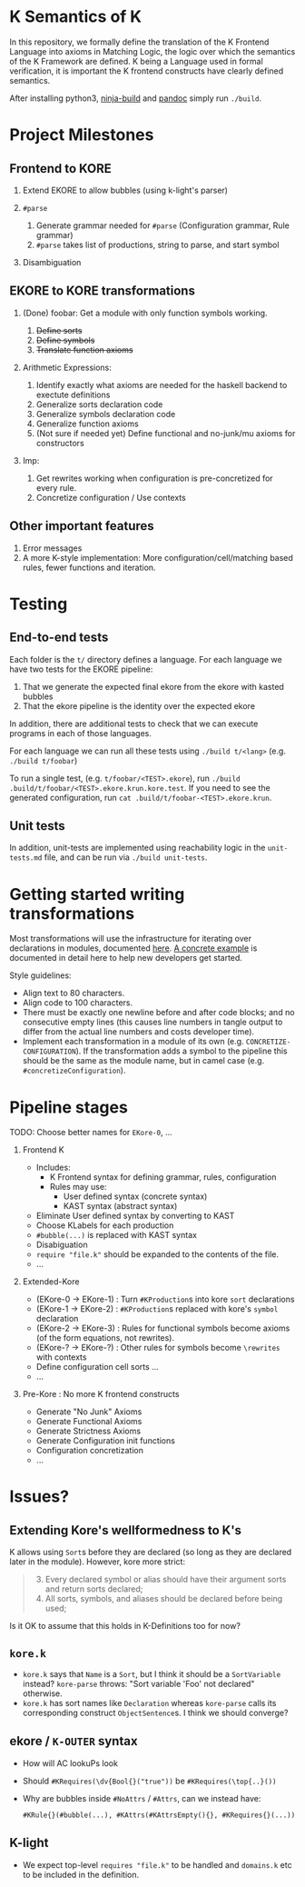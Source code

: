 K Semantics of K
================

In this repository, we formally define the translation of the K Frontend
Language into axioms in Matching Logic, the logic over which the semantics of
the K Framework are defined. K being a Language used in formal verification, it
is important the K frontend constructs have clearly defined semantics.

After installing python3, [ninja-build] and [pandoc] simply run `./build`.

[pandoc]:      https://pandoc.org
[ninja-build]: https://ninja-build.org

Project Milestones
==================

Frontend to KORE
----------------

1.  Extend EKORE to allow bubbles (using k-light's parser)
2.  `#parse`

    1.  Generate grammar needed for `#parse` (Configuration grammar, Rule
        grammar)
    2.  `#parse` takes list of productions, string to parse, and start symbol

3.  Disambiguation

EKORE to KORE transformations
-----------------------------

1.  (Done) foobar: Get a module with only function symbols working.

    1.  ~~Define sorts~~
    2.  ~~Define symbols~~
    3.  ~~Translate function axioms~~

2.  Arithmetic Expressions:

    1.  Identify exactly what axioms are needed for the haskell backend to
        exectute definitions
    2.  Generalize sorts declaration code
    3.  Generalize symbols declaration code
    4.  Generalize function axioms
    5.  (Not sure if needed yet) Define functional and no-junk/mu axioms for
        constructors

3.  Imp:

    1.  Get rewrites working when configuration is pre-concretized for every
        rule.
    2.  Concretize configuration / Use contexts

Other important features
------------------------

1.  Error messages
2.  A more K-style implementation: More configuration/cell/matching based rules,
    fewer functions and iteration.

Testing
=======

End-to-end tests
----------------

Each folder is the `t/` directory defines a language. For each language we have
two tests for the EKORE pipeline:

1. That we generate the expected final ekore from the ekore with kasted bubbles
2. That the ekore pipeline is the identity over the expected ekore

In addition, there are additional tests to check that we can execute programs
in each of those languages.

For each language we can run all these tests using `./build t/<lang>` (e.g.
`./build t/foobar`)

To run a single test, (e.g. `t/foobar/<TEST>.ekore`), run
`./build .build/t/foobar/<TEST>.ekore.krun.kore.test`. If you need to see
the generated configuration, run
`cat .build/t/foobar-<TEST>.ekore.krun`.

Unit tests
----------

In addition, unit-tests are implemented using reachability logic in the
`unit-tests.md` file, and can be run via `./build unit-tests`.

Getting started writing transformations
=======================================

Most transformations will use the infrastructure for iterating over declarations
in modules, documented [here](./kink.md#visitor-infrastructure).
[A concrete  example](./kink.md#collect-declared-sorts)
is documented in detail here to help new developers get started.

Style guidelines:

-   Align text to 80 characters.
-   Align code to 100 characters.
-   There must be exactly one newline before and after code blocks; and no
    consecutive empty lines (this causes line numbers in tangle output to differ
    from the actual line numbers and costs developer time).
-   Implement each transformation in a module of its own (e.g.
    `CONCRETIZE-CONFIGURATION`). If the transformation adds a symbol to the
    pipeline this should be the same as the module name, but in camel case (e.g.
    `#concretizeConfiguration`).

Pipeline stages
===============

TODO: Choose better names for `EKore-0`, ...

1.  Frontend K

    -   Includes:
        -   K Frontend syntax for defining grammar, rules, configuration
        -   Rules may use:
            -   User defined syntax (concrete syntax)
            -   KAST syntax (abstract syntax)
    -   Eliminate User defined syntax by converting to KAST
    -   Choose KLabels for each production
    -   `#bubble(...)` is replaced with KAST syntax
    -   Disabiguation
    -   `require "file.k"` should be expanded to the contents of the file.
    -   ...

2.  Extended-Kore 

    *   (EKore-0 -> EKore-1)  : Turn `#KProduction`s into kore `sort` declarations
    *   (EKore-1 -> EKore-2)  : `#KProduction`s replaced with kore's `symbol` declaration
    *   (EKore-2 -> EKore-3)  : Rules for functional symbols become axioms (of the form equations, not rewrites).
    *   (EKore-? -> EKore-?)  : Other rules for symbols become `\rewrites` with contexts
    *   Define configuration cell sorts ...
    *   ...

3.  Pre-Kore : No more K frontend constructs

    -   Generate "No Junk" Axioms
    -   Generate Functional Axioms
    -   Generate Strictness Axioms
    -   Generate Configuration init functions
    -   Configuration concretization
    -   ...

Issues?
=======

Extending Kore's wellformedness to K's
--------------------------------------

K allows using `Sort`s before they are declared (so long as they are declared
later in the module). However, kore more strict:

> 3.  Every declared symbol or alias should have their argument sorts and return
>     sorts declared;
> 4.  All sorts, symbols, and aliases should be declared before being used;

Is it OK to assume that this holds in K-Definitions too for now?

`kore.k`
--------

-   `kore.k` says that `Name` is a `Sort`, but I think it should be a
    `SortVariable` instead? `kore-parse` throws: "Sort variable 'Foo' not
    declared" otherwise.
-   `kore.k` has sort names like `Declaration` whereas `kore-parse` calls its
    corresponding construct `ObjectSentence`s. I think we should converge?

ekore / `K-OUTER` syntax
------------------------

-   How will AC lookuPs look
-   Should `#KRequires(\dv{Bool{}("true"))` be `#KRequires(\top{..}())`
-   Why are bubbles inside `#NoAttrs` / `#Attrs`, can we instead have:

    `#KRule{}(#bubble(...), #KAttrs(#KAttrsEmpty(){}, #KRequires{}(...))`

K-light
-------

-   We expect top-level `requires "file.k"` to be handled and `domains.k` etc to
    be included in the definition.

